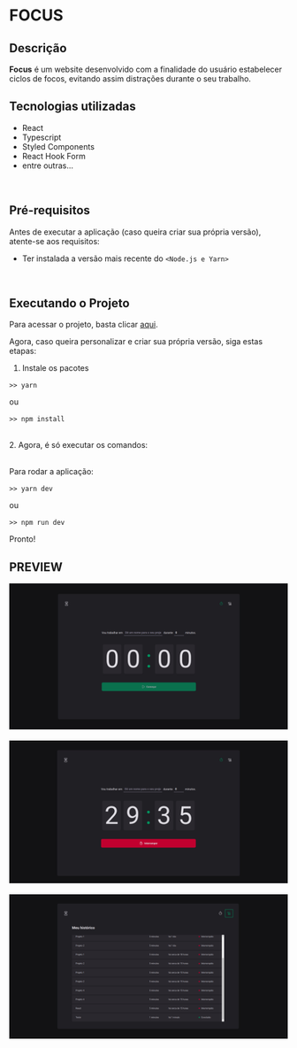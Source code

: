 # FOCUS

## Descrição
<strong>Focus</strong> é um website desenvolvido com a finalidade do usuário estabelecer ciclos de focos, evitando assim distrações durante o seu trabalho.

## Tecnologias utilizadas

<ul>
  <li>React</li>
  <li>Typescript</li>
  <li>Styled Components</li>
  <li>React Hook Form</li>
  <li>entre outras...</li>
</ul>

<br>

## Pré-requisitos

Antes de executar a aplicação (caso queira criar sua própria versão), atente-se aos requisitos:
* Ter instalada a versão mais recente do `<Node.js e Yarn>`

<br>

## Executando o Projeto

Para acessar o projeto, basta clicar <a href="https://focus-ashen.vercel.app/">aqui</a>.

Agora, caso queira personalizar e criar sua própria versão, siga estas etapas:

1. Instale os pacotes<br>
```
>> yarn
```

ou <br>

```
>> npm install
```
<br>
2. Agora, é só executar os comandos:<br><br>

Para rodar a aplicação:
```
>> yarn dev
```

ou <br>

```
>> npm run dev
```

Pronto!

## PREVIEW

<img src="assets/screen1.png" alt="Página inicial">
<br /><br />

<img src="assets/screen3.png" alt="Página inicial com o contador funcionando">
<br /><br />

<img src="assets/screen2.png" alt="Histórico de tarefas">
<br />
